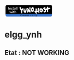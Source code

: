 [![Install Elgg with YunoHost](https://github.com/ABLD/install-app/blob/master/install-with-yunohost-community.png)](https://install-app.yunohost.org/?app=elgg)

# elgg_ynh


## Etat : NOT WORKING  
